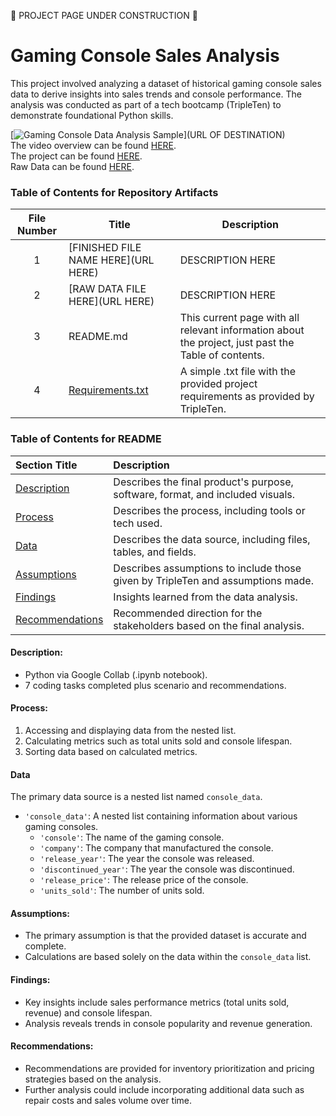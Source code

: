 🚧 PROJECT PAGE UNDER CONSTRUCTION 🚧 
# Gaming Console Sales Analysis

This project involved analyzing a dataset of historical gaming console sales data to derive insights into sales trends and console performance. The analysis was conducted as part of a tech bootcamp (TripleTen) to demonstrate foundational Python skills.

[<img src="URL OF IMAGE HERE" alt="Gaming Console Data Analysis Sample">](URL OF DESTINATION)  
The video overview can be found [HERE]().  
The project can be found [HERE]().  
Raw Data can be found [HERE]().  

### Table of Contents for Repository Artifacts
| File Number  | Title                     | Description                                                                                                   |
| :----------: | ------------------------- | ---------------------------------------------------------------------------------------------------------- |
| 1            | [FINISHED FILE NAME HERE](URL HERE) | DESCRIPTION HERE                                                                                    |
| 2            | [RAW DATA FILE HERE](URL HERE)      | DESCRIPTION HERE                                                                                    |
| 3            | README.md                           | This current page with all relevant information about the project, just past the Table of contents. |
| 4            | [Requirements.txt](https://github.com/Tiffany-Bergett/Data_Science_Projects/blob/main/Retro%20Gaming%20Console%20Sales/Requirements.txt)        | A simple .txt file with the provided project requirements as provided by TripleTen.                 |

### Table of Contents for README
| Section Title           | Description                                                                     |
| :------------ | :-------------------------------------------------------------------------- |
| [Description](https://github.com/Tiffany-Bergett/Data_Science_Projects/tree/main/Retro%20Gaming%20Console%20Sales#description)     | Describes the final product's purpose, software, format, and included visuals.  |
| [Process](https://github.com/Tiffany-Bergett/Data_Science_Projects/tree/main/Retro%20Gaming%20Console%20Sales#process)         | Describes the process, including tools or tech used.                            |
| [Data](https://github.com/Tiffany-Bergett/Data_Science_Projects/tree/main/Retro%20Gaming%20Console%20Sales#data)            | Describes the data source, including files, tables, and fields.                 |
| [Assumptions](https://github.com/Tiffany-Bergett/Data_Science_Projects/tree/main/Retro%20Gaming%20Console%20Sales#assumptions)     | Describes assumptions to include those given by TripleTen and assumptions made. |
| [Findings](https://github.com/Tiffany-Bergett/Data_Science_Projects/tree/main/Retro%20Gaming%20Console%20Sales#findings)        | Insights learned from the data analysis.                                        |
| [Recommendations](https://github.com/Tiffany-Bergett/Data_Science_Projects/tree/main/Retro%20Gaming%20Console%20Sales#recommendations) | Recommended direction for the stakeholders based on the final analysis.         |

#### Description:
-   Python via Google Collab (.ipynb notebook).
-   7 coding tasks completed plus scenario and recommendations.

#### Process:
1)   Accessing and displaying data from the nested list.  
2)   Calculating metrics such as total units sold and console lifespan.  
3)   Sorting data based on calculated metrics.  

#### Data
The primary data source is a nested list named `console_data`.

-   `'console_data'`:  A nested list containing information about various gaming consoles.  
    -   `'console'`: The name of the gaming console.  
    -   `'company'`: The company that manufactured the console.  
    -   `'release_year'`: The year the console was released.  
    -   `'discontinued_year'`: The year the console was discontinued.  
    -   `'release_price'`: The release price of the console.  
    -   `'units_sold'`: The number of units sold.  

#### Assumptions:
-   The primary assumption is that the provided dataset is accurate and complete.
-   Calculations are based solely on the data within the `console_data` list.

#### Findings:
-   Key insights include sales performance metrics (total units sold, revenue) and console lifespan.
-   Analysis reveals trends in console popularity and revenue generation.

#### Recommendations:
-   Recommendations are provided for inventory prioritization and pricing strategies based on the analysis.
-   Further analysis could include incorporating additional data such as repair costs and sales volume over time.
